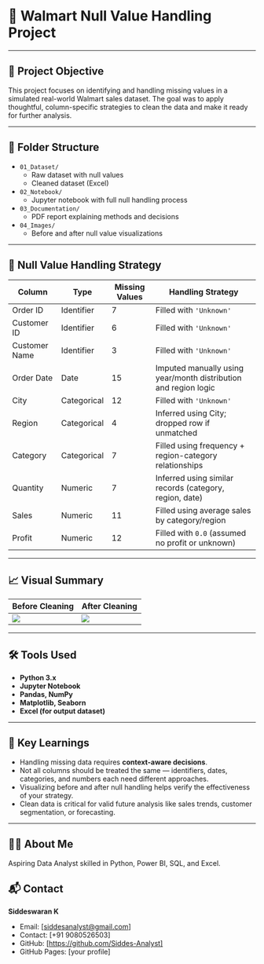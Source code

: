 # 🛒 Walmart Null Value Handling Project

---

## 📌 Project Objective
This project focuses on identifying and handling missing values in a simulated real-world Walmart sales dataset. The goal was to apply thoughtful, column-specific strategies to clean the data and make it ready for further analysis.

---

## 📂 Folder Structure
- `01_Dataset/`
  - Raw dataset with null values
  - Cleaned dataset (Excel)
- `02_Notebook/`
  - Jupyter notebook with full null handling process
- `03_Documentation/`
  - PDF report explaining methods and decisions
- `04_Images/`
  - Before and after null value visualizations

---

## 🧠 Null Value Handling Strategy

| Column         | Type        | Missing Values | Handling Strategy                                                  |
|----------------|-------------|----------------|--------------------------------------------------------------------|
| Order ID       | Identifier  | 7              | Filled with `'Unknown'`                                            |
| Customer ID    | Identifier  | 6              | Filled with `'Unknown'`                                            |
| Customer Name  | Identifier  | 3              | Filled with `'Unknown'`                                            |
| Order Date     | Date        | 15             | Imputed manually using year/month distribution and region logic    |
| City           | Categorical | 12             | Filled with `'Unknown'`                                            |
| Region         | Categorical | 4              | Inferred using City; dropped row if unmatched                      |
| Category       | Categorical | 7              | Filled using frequency + region-category relationships             |
| Quantity       | Numeric     | 7              | Inferred using similar records (category, region, date)            |
| Sales          | Numeric     | 11             | Filled using average sales by category/region                      |
| Profit         | Numeric     | 12             | Filled with `0.0` (assumed no profit or unknown)                   |

---

## 📈 Visual Summary

| Before Cleaning                         | After Cleaning                          |
|----------------------------------------|-----------------------------------------|
| ![](Before_Null_Plot.png) | ![](After_Null_Plot.png) |

---

## 🛠️ Tools Used
- **Python 3.x**
- **Jupyter Notebook**
- **Pandas, NumPy**
- **Matplotlib, Seaborn**
- **Excel (for output dataset)**

---

## 📌 Key Learnings

- Handling missing data requires **context-aware decisions**.
- Not all columns should be treated the same — identifiers, dates, categories, and numbers each need different approaches.
- Visualizing before and after null handling helps verify the effectiveness of your strategy.
- Clean data is critical for valid future analysis like sales trends, customer segmentation, or forecasting.

---

## 🙋‍♂️ About Me
Aspiring Data Analyst skilled in Python, Power BI, SQL, and Excel.

## 📬 Contact
**Siddeswaran K**
- Email: [siddesanalyst@gmail.com]
- Contact: [+91 9080526503]
- GitHub: [https://github.com/Siddes-Analyst]
- GitHub Pages: [your profile] 
